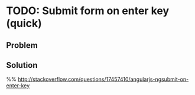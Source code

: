 # TODO: Submit form on enter key (quick)

## Problem

## Solution


%% http://stackoverflow.com/questions/17457410/angularjs-ngsubmit-on-enter-key


